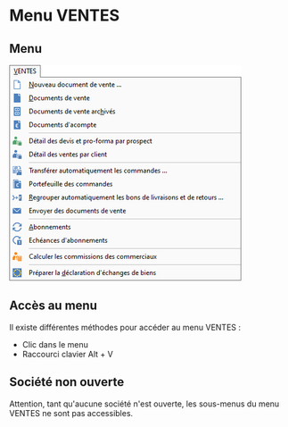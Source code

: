 # Menu VENTES



## Menu


![](MenuVENTES.png)


## Accès au menu


Il existe différentes méthodes pour accéder au menu VENTES 
 :


* Clic dans le menu
* Raccourci clavier Alt + V


## Société non ouverte


Attention, tant qu'aucune société n'est ouverte, les sous-menus du menu 
 VENTES ne sont pas accessibles.


